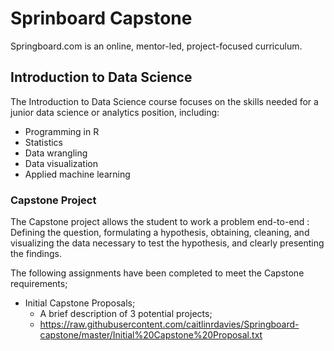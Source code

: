 # Sprinboard Capstone

Springboard.com is an online, mentor-led, project-focused curriculum. 

## Introduction to Data Science

The Introduction to Data Science course focuses on the skills needed for a junior data science or analytics position, including: 

* Programming in R
* Statistics
* Data wrangling
* Data visualization
* Applied machine learning

### Capstone Project

The Capstone project allows the student to work a problem end-to-end : Defining the question, formulating a hypothesis, obtaining, cleaning, and visualizing the data necessary to test the hypothesis, and clearly presenting the findings.

The following assignments have been completed to meet the Capstone requirements; 

* Initial Capstone Proposals;
  * A brief description of 3 potential projects;
  * https://raw.githubusercontent.com/caitlinrdavies/Springboard-capstone/master/Initial%20Capstone%20Proposal.txt
